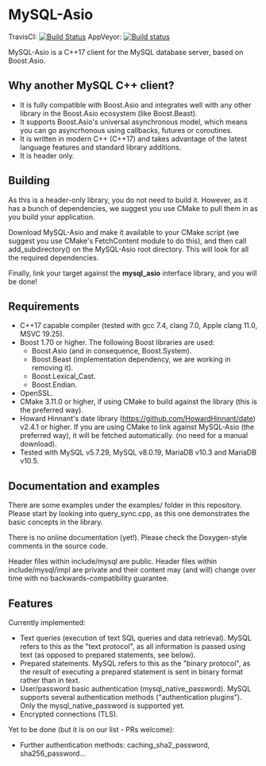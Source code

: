 # MySQL-Asio

TravisCI: [![Build Status](https://travis-ci.com/anarthal/mysql-asio.png?branch=master)](https://github.com/anarthal/mysql-asio)
AppVeyor: [![Build status](https://ci.appveyor.com/api/projects/status/slqnb8mt91v33p1y/branch/master?svg=true)](https://ci.appveyor.com/project/anarthal/mysql-asio/branch/master)

MySQL-Asio is a C++17 client for the MySQL database server, based on Boost.Asio.

## Why another MySQL C++ client?

- It is fully compatible with Boost.Asio and integrates well with any other
  library in the Boost.Asio ecosystem (like Boost.Beast).
- It supports Boost.Asio's universal asynchronous model, which means you can
  go asyncrhonous using callbacks, futures or coroutines.
- It is written in modern C++ (C++17) and takes advantage of the latest language
  features and standard library additions.
- It is header only.

## Building

As this is a header-only library, you do not need to build it. However, as it
has a bunch of dependencies, we suggest you use CMake to pull them in as you build
your application.

Download MySQL-Asio and make it available to your CMake script (we suggest you use
CMake's FetchContent module to do this), and then call add_subdirectory() on the
MySQL-Asio root directory. This will look for all the required dependencies.

Finally, link your target against the **mysql_asio** interface library, and you will be done!

## Requirements

- C++17 capable compiler (tested with gcc 7.4, clang 7.0, Apple clang 11.0, MSVC 19.25).
- Boost 1.70 or higher. The following Boost libraries are used:
    - Boost.Asio (and in consequence, Boost.System).
    - Boost.Beast (implementation dependency, we are working in removing it).
    - Boost.Lexical_Cast.
    - Boost.Endian.
- OpenSSL.
- CMake 3.11.0 or higher, if using CMake to build against the library (this is the preferred way).
- Howard Hinnant's date library (https://github.com/HowardHinnant/date) v2.4.1 or higher.
  If you are using CMake to link against MySQL-Asio (the preferred way), it will be fetched automatically.
  (no need for a manual download).
- Tested with MySQL v5.7.29, MySQL v8.0.19, MariaDB v10.3 and MariaDB v10.5.

## Documentation and examples

There are some examples under the examples/ folder in this repository. Please start
by looking into query_sync.cpp, as this one demonstrates the basic concepts in the library.

There is no online documentation (yet!). Please check the Doxygen-style comments in the source
code.

Header files within include/mysql are public. Header files within include/mysql/impl are
private and their content may (and will) change over time with no backwards-compatibility guarantee.

## Features

Currently implemented:
- Text queries (execution of text SQL queries and data retrieval).
  MySQL refers to this as the "text protocol", as all information is passed using text
  (as opposed to prepared statements, see below).
- Prepared statements. MySQL refers to this as the "binary protocol", as the result
  of executing a prepared statement is sent in binary format rather than in text.
- User/password basic authentication (mysql_native_password). MySQL supports several
  authentication methods ("authentication plugins"). Only the mysql_native_password
  is supported yet.
- Encrypted connections (TLS).

Yet to be done (but it is on our list - PRs welcome):

- Further authentication methods: caching_sha2_password, sha256_password...
